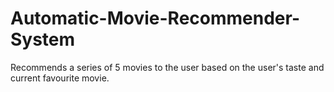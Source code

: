 # Automatic-Movie-Recommender-System
Recommends a series of 5 movies to the user based on the user's taste and  current favourite movie.
